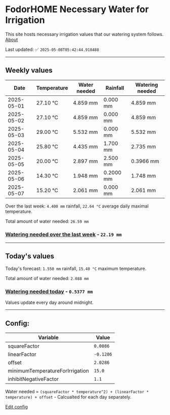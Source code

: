 # FodorHOME Necessary Water for Irrigation

This site hosts necessary irrigation values that our watering system follows. [About](https://github.com/redyau/irrigation)

Last updated: ✅ `2025-05-08T05:42:44.918488`

---

## Weekly values

| Date | Temperature | Water needed | Rainfall | Watering needed |
|-----|-----|-----|-----|-----|
| 2025-05-01 | 27.10 °C | 4.859 mm | 0.000 mm | 4.859 mm |
| 2025-05-02 | 27.10 °C | 4.859 mm | 0.000 mm | 4.859 mm |
| 2025-05-03 | 29.00 °C | 5.532 mm | 0.000 mm | 5.532 mm |
| 2025-05-04 | 25.80 °C | 4.435 mm | 1.700 mm | 2.735 mm |
| 2025-05-05 | 20.00 °C | 2.897 mm | 2.500 mm | 0.3966 mm |
| 2025-05-06 | 14.30 °C | 1.948 mm | 0.2000 mm | 1.748 mm |
| 2025-05-07 | 15.20 °C | 2.061 mm | 0.000 mm | 2.061 mm |


Over the last week: `4.400 mm` rainfall, `22.64 °C` average daily maximal temperature.

Total amount of water needed: `26.59 mm`

### [Watering needed over the last week](lastweek.txt) - `22.19 mm`

---

## Today's values

Today's forecast: `1.550 mm` rainfall, `15.40 °C` maximum temperature.

Total amount of water needed: `2.088 mm`

### [Watering needed today](today.txt) - `0.5377 mm`

Values update every day around midnight.

---

## Config:

| Variable | Value |
|-----|-----|
| squareFactor | `0.0086` |
| linearFactor | `-0.1286` |
| offset | `2.0286` |
| minimumTemperatureForIrrigation | `15.0` |
| inhibitNegativeFactor | `1.1` |

Water needed = `(squareFactor * temperature^2) + (linearFactor * temperature) + offset` - Calcualted for each day separately.

[Edit config](https://github.com/RedyAu/irrigation/edit/main/config.json)
